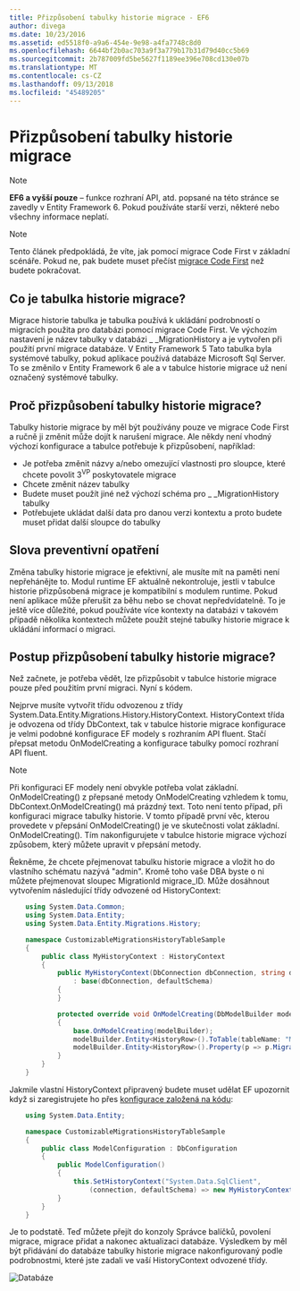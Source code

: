 ```yaml
---
title: Přizpůsobení tabulky historie migrace - EF6
author: divega
ms.date: 10/23/2016
ms.assetid: ed5518f0-a9a6-454e-9e98-a4fa7748c8d0
ms.openlocfilehash: 6644bf2b0ac703a9f3a779b17b31d79d40cc5b69
ms.sourcegitcommit: 2b787009fd5be5627f1189ee396e708cd130e07b
ms.translationtype: MT
ms.contentlocale: cs-CZ
ms.lasthandoff: 09/13/2018
ms.locfileid: "45489205"
---
```

# <a name="customizing-the-migrations-history-table"></a>Přizpůsobení tabulky historie migrace
> [!NOTE]
> **EF6 a vyšší pouze** – funkce rozhraní API, atd. popsané na této stránce se zavedly v Entity Framework 6. Pokud používáte starší verzi, některé nebo všechny informace neplatí.

> [!NOTE]
> Tento článek předpokládá, že víte, jak pomocí migrace Code First v základní scénáře. Pokud ne, pak budete muset přečíst [migrace Code First](~/ef6/modeling/code-first/migrations/index.md) než budete pokračovat.

## <a name="what-is-migrations-history-table"></a>Co je tabulka historie migrace?

Migrace historie tabulka je tabulka používá k ukládání podrobností o migracích použita pro databázi pomocí migrace Code First. Ve výchozím nastavení je název tabulky v databázi \_ \_MigrationHistory a je vytvořen při použití první migrace databáze. V Entity Framework 5 Tato tabulka byla systémové tabulky, pokud aplikace používá databáze Microsoft Sql Server. To se změnilo v Entity Framework 6 ale a v tabulce historie migrace už není označený systémové tabulky.

## <a name="why-customize-migrations-history-table"></a>Proč přizpůsobení tabulky historie migrace?

Tabulky historie migrace by měl být používány pouze ve migrace Code First a ručně ji změnit může dojít k narušení migrace. Ale někdy není vhodný výchozí konfigurace a tabulce potřebuje k přizpůsobení, například:

-   Je potřeba změnit názvy a/nebo omezující vlastnosti pro sloupce, které chcete povolit 3<sup>VP</sup> poskytovatele migrace
-   Chcete změnit název tabulky
-   Budete muset použít jiné než výchozí schéma pro \_ \_MigrationHistory tabulky
-   Potřebujete ukládat další data pro danou verzi kontextu a proto budete muset přidat další sloupce do tabulky

## <a name="words-of-precaution"></a>Slova preventivní opatření

Změna tabulky historie migrace je efektivní, ale musíte mít na paměti není nepřehánějte to. Modul runtime EF aktuálně nekontroluje, jestli v tabulce historie přizpůsobená migrace je kompatibilní s modulem runtime. Pokud není aplikace může přerušit za běhu nebo se chovat nepředvídatelně. To je ještě více důležité, pokud používáte více kontexty na databázi v takovém případě několika kontextech můžete použít stejné tabulky historie migrace k ukládání informací o migraci.

## <a name="how-to-customize-migrations-history-table"></a>Postup přizpůsobení tabulky historie migrace?

Než začnete, je potřeba vědět, lze přizpůsobit v tabulce historie migrace pouze před použitím první migraci. Nyní s kódem.

Nejprve musíte vytvořit třídu odvozenou z třídy System.Data.Entity.Migrations.History.HistoryContext. HistoryContext třída je odvozena od třídy DbContext, tak v tabulce historie migrace konfigurace je velmi podobné konfigurace EF modely s rozhraním API fluent. Stačí přepsat metodu OnModelCreating a konfigurace tabulky pomocí rozhraní API fluent.

>[!NOTE]
> Při konfiguraci EF modely není obvykle potřeba volat základní. OnModelCreating() z přepsané metody OnModelCreating vzhledem k tomu, DbContext.OnModelCreating() má prázdný text. Toto není tento případ, při konfiguraci migrace tabulky historie. V tomto případě první věc, kterou provedete v přepsání OnModelCreating() je ve skutečnosti volat základní. OnModelCreating(). Tím nakonfigurujete v tabulce historie migrace výchozí způsobem, který můžete upravit v přepsání metody.

Řekněme, že chcete přejmenovat tabulku historie migrace a vložit ho do vlastního schématu nazývá "admin". Kromě toho vaše DBA byste o ni můžete přejmenovat sloupec MigrationId migrace\_ID.  Může dosáhnout vytvořením následující třídy odvozené od HistoryContext:

``` csharp
    using System.Data.Common;
    using System.Data.Entity;
    using System.Data.Entity.Migrations.History;

    namespace CustomizableMigrationsHistoryTableSample
    {
        public class MyHistoryContext : HistoryContext
        {
            public MyHistoryContext(DbConnection dbConnection, string defaultSchema)
                : base(dbConnection, defaultSchema)
            {
            }

            protected override void OnModelCreating(DbModelBuilder modelBuilder)
            {
                base.OnModelCreating(modelBuilder);
                modelBuilder.Entity<HistoryRow>().ToTable(tableName: "MigrationHistory", schemaName: "admin");
                modelBuilder.Entity<HistoryRow>().Property(p => p.MigrationId).HasColumnName("Migration_ID");
            }
        }
    }
```

Jakmile vlastní HistoryContext připravený budete muset udělat EF upozornit když si zaregistrujete ho přes [konfigurace založená na kódu](http://msdn.com/data/jj680699):

``` csharp
    using System.Data.Entity;

    namespace CustomizableMigrationsHistoryTableSample
    {
        public class ModelConfiguration : DbConfiguration
        {
            public ModelConfiguration()
            {
                this.SetHistoryContext("System.Data.SqlClient",
                    (connection, defaultSchema) => new MyHistoryContext(connection, defaultSchema));
            }
        }
    }
```

Je to podstatě. Teď můžete přejít do konzoly Správce balíčků, povolení migrace, migrace přidat a nakonec aktualizaci databáze. Výsledkem by měl být přidávání do databáze tabulky historie migrace nakonfigurovaný podle podrobnostmi, které jste zadali ve vaší HistoryContext odvozené třídy.

![Databáze](~/ef6/media/database.png)
